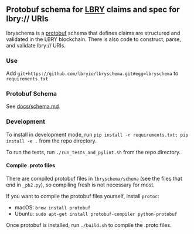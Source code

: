 ## Protobuf schema for [LBRY](https://github.com/lbryio/lbry) claims and spec for lbry:// URIs

lbryschema is a [protobuf](https://github.com/google/protobuf) schema that defines claims are structured and validated in the LBRY blockchain. 
There is also code to construct, parse, and validate lbry:// URIs.  

### Use

Add `git+https://github.com/lbryio/lbryschema.git#egg=lbryschema` to `requirements.txt`

### Protobuf Schema

See [docs/schema.md](https://github.com/lbryio/lbryschema/blob/master/docs/schema.md).

### Development

To install in development mode, run `pip install -r requirements.txt; pip install -e .` from the repo directory.

To run the tests, run `./run_tests_and_pylint.sh` from the repo directory.

#### Compile .proto files

There are compiled protobuf files in `lbryschema/schema` (see the files that end in `_pb2.py`), so compiling fresh is not necessary for most.   

If you want to compile the protobuf files yourself, install `protoc`:

- macOS: `brew install protobuf`
- Ubuntu: `sudo apt-get install protobuf-compiler python-protobuf`
 
Once protobuf is installed, run `./build.sh` to compile the .proto files.


